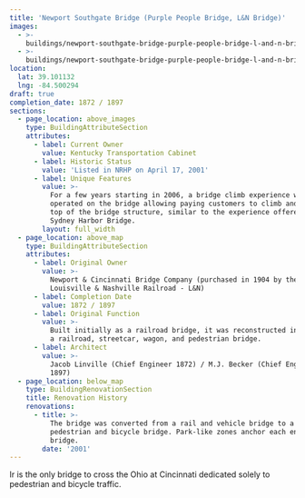 ```yaml
---
title: 'Newport Southgate Bridge (Purple People Bridge, L&N Bridge)'
images:
  - >-
    buildings/newport-southgate-bridge-purple-people-bridge-l-and-n-bridge/newport-southgate-bridge-purple-people-bridge-l-and-n-bridge-0_jwabdu
  - >-
    buildings/newport-southgate-bridge-purple-people-bridge-l-and-n-bridge/newport-southgate-bridge-purple-people-bridge-l-and-n-bridge-1_ohgjzw
location:
  lat: 39.101132
  lng: -84.500294
draft: true
completion_date: 1872 / 1897
sections:
  - page_location: above_images
    type: BuildingAttributeSection
    attributes:
      - label: Current Owner
        value: Kentucky Transportation Cabinet
      - label: Historic Status
        value: 'Listed in NRHP on April 17, 2001'
      - label: Unique Features
        value: >-
          For a few years starting in 2006, a bridge climb experience was
          operated on the bridge allowing paying customers to climb and walk the
          top of the bridge structure, similar to the experience offered on the
          Sydney Harbor Bridge.
        layout: full_width
  - page_location: above_map
    type: BuildingAttributeSection
    attributes:
      - label: Original Owner
        value: >-
          Newport & Cincinnati Bridge Company (purchased in 1904 by the
          Louisville & Nashville Railroad - L&N)
      - label: Completion Date
        value: 1872 / 1897
      - label: Original Function
        value: >-
          Built initially as a railroad bridge, it was reconstructed in 1897 as
          a railroad, streetcar, wagon, and pedestrian bridge.
      - label: Architect
        value: >-
          Jacob Linville (Chief Engineer 1872) / M.J. Becker (Chief Engineer
          1897)
  - page_location: below_map
    type: BuildingRenovationSection
    title: Renovation History
    renovations:
      - title: >-
          The bridge was converted from a rail and vehicle bridge to a
          pedestrian and bicycle bridge. Park-like zones anchor each end of the
          bridge.
        date: '2001'
---
```


Ir is the only bridge to cross the Ohio at Cincinnati dedicated solely to pedestrian and bicycle traffic.
